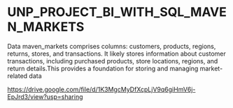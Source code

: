 # UNP_PROJECT_BI_WITH_SQL_MAVEN_MARKETS

Data maven_markets comprises columns: customers, products, regions, returns, stores, and transactions. It likely stores information about customer transactions, including purchased products, store locations, regions, and return details.This provides a foundation for storing and managing market-related data

https://drive.google.com/file/d/1K3MgcMyDfXcpLjV9q6giHmV6j-EpJrd3/view?usp=sharing


